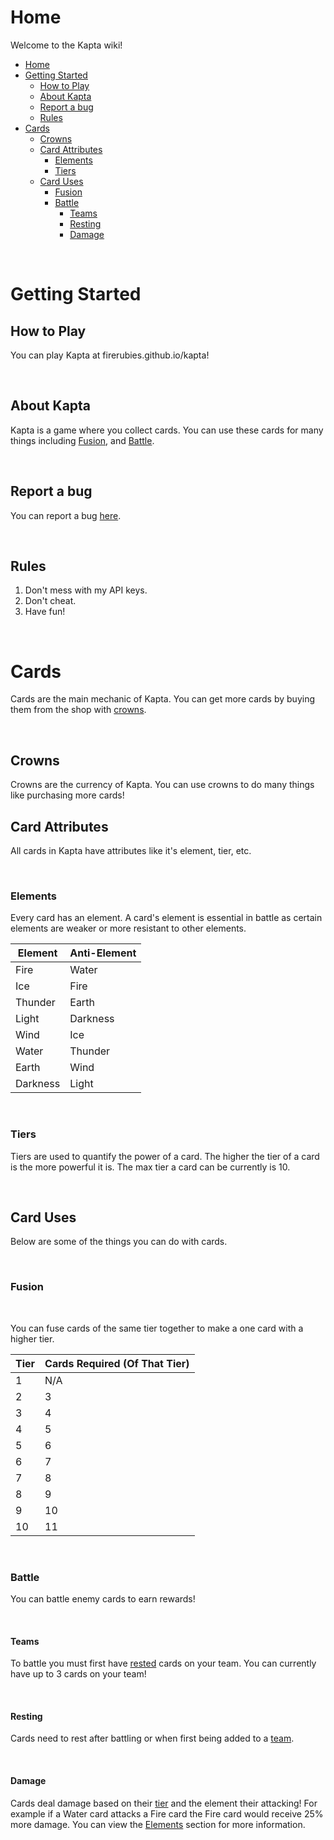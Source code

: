 # Home

Welcome to the Kapta wiki!

- [Home](#home)
- [Getting Started](#getting-started)
  - [How to Play](#how-to-play)
  - [About Kapta](#about-kapta)
  - [Report a bug](#report-a-bug)
  - [Rules](#rules)
- [Cards](#cards)
  - [Crowns](#crowns)
  - [Card Attributes](#card-attributes)
    - [Elements](#elements)
    - [Tiers](#tiers)
  - [Card Uses](#card-uses)
    - [Fusion](#fusion)
    - [Battle](#battle)
      - [Teams](#teams)
      - [Resting](#resting)
      - [Damage](#damage)

<br>

# Getting Started



## How to Play

You can play Kapta at firerubies.github.io/kapta!

<br>

## About Kapta

Kapta is a game where you collect cards. You can use these cards for many things including [Fusion](#fusion), and [Battle](#battle).

<br>

## Report a bug

You can report a bug [here](https://docs.google.com/forms/d/e/1FAIpQLScW9hnfeugVE_6CYP9VBV8JNu4a1AbnFJsxB0hZLEweZCJrlw/viewform?usp=sf_link).

<br>

## Rules

1. Don't mess with my API keys.
2. Don't cheat.
3. Have fun!

<br>

# Cards

Cards are the main mechanic of Kapta. You can get more cards by buying them from the shop with [crowns](#crowns).

<br>

## Crowns

Crowns are the currency of Kapta. You can use crowns to do many things like purchasing more cards!

## Card Attributes

All cards in Kapta have attributes like it's element, tier, etc.

<br>

### Elements

Every card has an element. A card's element is essential in battle as certain elements are weaker or more resistant to other elements.

| Element | Anti-Element |
| ----------- | ----------- |
| Fire | Water |
| Ice | Fire |
| Thunder | Earth |
| Light | Darkness | 
| Wind | Ice | 
| Water | Thunder | 
| Earth | Wind | 
| Darkness | Light | 

<br>

### Tiers

Tiers are used to quantify the power of a card. The higher the tier of a card is the more powerful it is. The max tier a card can be currently is 10.

<br>

## Card Uses

Below are some of the things you can do with cards.

<br>

### Fusion

<br>

You can fuse cards of the same tier together to make a one card with a higher tier.

| Tier | Cards Required (Of That Tier) |
| ----------- | ----------- |
| 1 | N/A |
| 2 | 3 |
| 3 | 4 |
| 4 | 5 |
| 5 | 6 |
| 6 | 7 |
| 7 | 8 |
| 8 | 9 |
| 9 | 10 |
| 10 | 11 |

<br>

### Battle

You can battle enemy cards to earn rewards!

<br>

#### Teams

To battle you must first have [rested](#resting) cards on your team. You can currently have up to 3 cards on your team!

<br>

#### Resting

Cards need to rest after battling or when first being added to a [team](#teams).

<br>

#### Damage

Cards deal damage based on their [tier](#tiers) and the element their attacking! For example if a Water card attacks a Fire card the Fire card would receive 25% more damage. You can view the [Elements](#elements) section for more information.